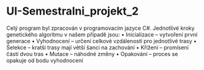 # UI-Semestralni_projekt_2
Celý program byl zpracován v programovacím jazyce C#. Jednotlivé kroky genetického algoritmu v našem případě jsou:
• Inicializace – vytvoření první generace
• Vyhodnocení – určení celkové vzdálenosti pro jednotlivé trasy
• Selekce – kratší trasy mají větší šanci na zachování
• Křížení – promísení částí dvou tras
• Mutace – náhodné změny
• Opakování – proces se opakuje od bodu vyhodnocení
